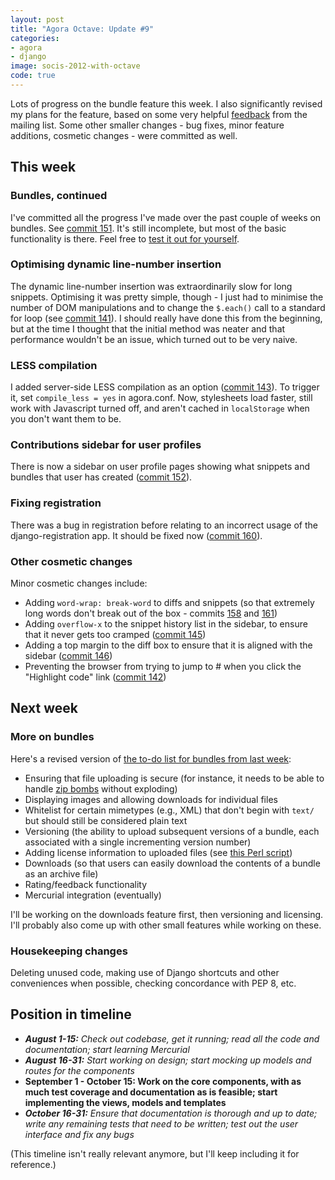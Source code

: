 ```yaml
---
layout: post
title: "Agora Octave: Update #9"
categories:
- agora
- django
image: socis-2012-with-octave
code: true
---
```


Lots of progress on the bundle feature this week. I also significantly revised my plans for the feature, based on some very helpful [feedback](http://octave.1599824.n4.nabble.com/Bundles-in-Agora-td4645137.html) from the mailing list. Some other smaller changes - bug fixes, minor feature additions, cosmetic changes - were committed as well.

## This week

### Bundles, continued

I've committed all the progress I've made over the past couple of weeks on bundles. See [commit 151](http://inversethought.com/hg/agora-dellsystem/rev/c7be7def8b57). It's still incomplete, but most of the basic functionality is there. Feel free to [test it out for yourself](http://agora.dellsystem.me/bundles/).

### Optimising dynamic line-number insertion

The dynamic line-number insertion was extraordinarily slow for long snippets. Optimising it was pretty simple, though - I just had to minimise the number of DOM manipulations and to change the `$.each()` call to a standard for loop (see [commit 141](http://inversethought.com/hg/agora-dellsystem/rev/2a2078bd334c)). I should really have done this from the beginning, but at the time I thought that the initial method was neater and that performance wouldn't be an issue, which turned out to be very naive.

### LESS compilation

I added server-side LESS compilation as an option ([commit 143](http://inversethought.com/hg/agora-dellsystem/rev/7a27b1c9cb84)). To trigger it, set `compile_less = yes` in agora.conf. Now, stylesheets load faster, still work with Javascript turned off, and aren't cached in `localStorage` when you don't want them to be.

### Contributions sidebar for user profiles

There is now a sidebar on user profile pages showing what snippets and bundles that user has created ([commit 152](http://inversethought.com/hg/agora-dellsystem/rev/9294cf4097d8)).

### Fixing registration

There was a bug in registration before relating to an incorrect usage of the django-registration app. It should be fixed now ([commit 160](http://inversethought.com/hg/agora-dellsystem/rev/a5547f079190)).

### Other cosmetic changes

Minor cosmetic changes include:

* Adding `word-wrap: break-word` to diffs and snippets (so that extremely long words don't break out of the box - commits [158](http://inversethought.com/hg/agora-dellsystem/rev/d14822d10833) and [161](http://inversethought.com/hg/agora-dellsystem/rev/10eebb5a1c68))
* Adding `overflow-x` to the snippet history list in the sidebar, to ensure that it never gets too cramped ([commit 145](http://inversethought.com/hg/agora-dellsystem/rev/ee999b9f33f5))
* Adding a top margin to the diff box to ensure that it is aligned with the sidebar ([commit 146](http://inversethought.com/hg/agora-dellsystem/rev/6573617409e2))
* Preventing the browser from trying to jump to # when you click the "Highlight code" link ([commit 142](http://inversethought.com/hg/agora-dellsystem/rev/c3c4aaccbcd0))

## Next week

### More on bundles

Here's a revised version of [the to-do list for bundles from last week](/posts/agora-octave-update-8#bundle-goals):

* Ensuring that file uploading is secure (for instance, it needs to be able to handle [zip bombs](http://en.wikipedia.org/wiki/Zip_bomb) without exploding)
* Displaying images and allowing downloads for individual files
* Whitelist for certain mimetypes (e.g., XML) that don't begin with `text/` but should still be considered plain text
* Versioning (the ability to upload subsequent versions of a bundle, each associated with a single incrementing version number)
* Adding license information to uploaded files (see [this Perl script](http://sourceforge.net/p/octave/code/11207/tree/trunk/octave-forge/admin/copyright_fix.pl))
* Downloads (so that users can easily download the contents of a bundle as an archive file)
* Rating/feedback functionality
* Mercurial integration (eventually)

I'll be working on the downloads feature first, then versioning and licensing. I'll probably also come up with other small features while working on these.

### Housekeeping changes

Deleting unused code, making use of Django shortcuts and other conveniences when possible, checking concordance with PEP 8, etc.

## Position in timeline

* _**August 1-15:** Check out codebase, get it running; read all the code and documentation; start learning Mercurial_
* _**August 16-31:** Start working on design; start mocking up models and routes for the components_
* **September 1 - October 15: Work on the core components, with as much test coverage and documentation as is feasible; start implementing the views, models and templates**
* _**October 16-31:** Ensure that documentation is thorough and up to date; write any remaining tests that need to be written; test out the user interface and fix any bugs_

(This timeline isn't really relevant anymore, but I'll keep including it for reference.)

